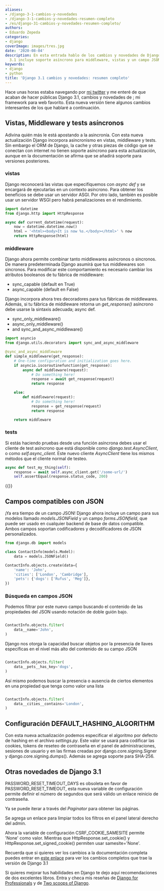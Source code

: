 ```yaml
---
aliases:
- /django-3-1-cambios-y-novedades
- /django-3-1-cambios-y-novedades-resumen-completo
- /es/django-31-cambios-y-novedades-resumen-completo/
authors:
- Eduardo Zepeda
categories:
- django
coverImage: images/tres.jpg
date: '2020-08-04'
description: En esta entrada hablo de los cambios y novedades de Django 3.1. Django
  3.1 incluye soporte asíncrono para middleware, vistas y un campo JSON
keywords:
- django
- python
title: 'Django 3.1 cambios y novedades: resumen completo'
---
```


Hace unas horas estaba navegando por [mi twitter](https://twitter.com/hello_wired#?) y me enteré de que acaban de hacer públicas Django 3.1, cambios y novedades de ; mi framework para web favorito. Esta nueva versión tiene algunos cambios interesantes de los que hablaré a continuación.

## Vistas, Middleware y tests asíncronos

Adivina quién más le está apostando a la asincronía. Con esta nueva actualización Django incorpora asincronismo en vistas, middleware y tests. Sin embargo el ORM de Django, la cache y otras piezas de código que se conectan con internet no tienen soporte asíncrono para esta actualización, aunque en la documentación se afirma que se añadirá soporte para versiones posteriores.

### vistas

Django reconocerá las vistas que especifiquemos con _async def_ y se encargará de ejecutarlas en un contexto asíncrono. Para obtener los beneficios se debe usar un servidor ASGI. Por otro lado, también es posible usar un servidor WSGI pero habrá penalizaciones en el rendimiento.

```python
import datetime
from django.http import HttpResponse

async def current_datetime(request):
    now = datetime.datetime.now()
    html = '<html><body>It is now %s.</body></html>' % now
    return HttpResponse(html)
```

### middleware

Django ahora permite combinar tanto middlewares asíncronos o sincronos. De manera predeterminada Django asumirá que tus middlewares son sincronos. Para modificar este comportamiento es necesario cambiar los atributos booleanos de tu fábrica de middleware:

- sync\_capable (default en True)
- async\_capable (default en False)

Django incorpora ahora tres decoradores para tus fábricas de middlewares. Además, si tu fábrica de middleware retorna un _get\_response()_ asíncrono debe usarse la sintaxis adecuada; async def.

- sync\_only\_middleware()
- async\_only\_middleware()
- and sync\_and\_async\_middleware()

```python
import asyncio
from django.utils.decorators import sync_and_async_middleware

@sync_and_async_middleware
def simple_middleware(get_response):
    # One-time configuration and initialization goes here.
    if asyncio.iscoroutinefunction(get_response):
        async def middleware(request):
            # Do something here!
            response = await get_response(request)
            return response

    else:
        def middleware(request):
            # Do something here!
            response = get_response(request)
            return response

    return middleware
```

### tests

Si estás haciendo pruebas desde una función asíncrona debes usar el cliente de test asíncrono que está disponible como _django.test.AsyncClient_, o como _self.async\_client._ Este nuevo cliente _AsyncClient_ tiene los mismos métodos que el cliente normal de testeo.

```python
async def test_my_thing(self):
    response = await self.async_client.get('/some-url/')
    self.assertEqual(response.status_code, 200)
```

{{<ad>}}

## Campos compatibles con JSON

¡Ya era tiempo de un campo JSON! Django ahora incluye un campo para sus modelos llamado _models.JSONField_ y un campo _forms.JSONfield_, que puede ser usado en cualquier backend de base de datos compatible. Ambos campos soportan codificadores y decodificadores de JSON personalizados.

```python
from django.db import models

class ContactInfo(models.Model):
    data = models.JSONField()

ContactInfo.objects.create(data={
    'name': 'John',
    'cities': ['London', 'Cambridge'],
    'pets': {'dogs': ['Rufus', 'Meg']},
})
```

### Búsqueda en campos JSON

Podemos filtrar por este nuevo campo buscando el contenido de las propiedades del JSON usando notación de doble guión bajo.

```python

ContactInfo.objects.filter(
    data__name='John',
)
```

Django nos otorga la capacidad buscar objetos por la presencia de llaves específicas en el nivel más alto del contenido de su campo JSON

```python

ContactInfo.objects.filter(
    data__pets__has_key='dogs',
)
```

Así mismo podemos buscar la presencia o ausencia de ciertos elementos en una propiedad que tenga como valor una lista

```python

ContactInfo.objects.filter(
    data__cities__contains='London',
)
```

## Configuración DEFAULT\_HASHING\_ALGORITHM

Con esta nueva actualización podemos especificar el algoritmo por defecto de hashing en el archivo _settings.py_. Este valor se usará para codificar las cookies, tokens de reseteo de contraseña en el panel de administraciones, sesiones de usuario y en las firmas creadas por django.core.signing.Signer y django.core.signing.dumps(). Además se agrega soporte para SHA-256.

## Otras novedades de Django 3.1

PASSWORD\_RESET\_TIMEOUT\_DAYS es obsoleta en favor de PASSWORD\_RESET\_TIMEOUT, esta nueva variable de configuración permite definir el número de segundos que será válido un enlace reinicio de contraseña.

Ya se puede iterar a través del _Paginator_ para obtener las páginas.

Se agrega un enlace para limpiar todos los filtros en el panel lateral derecho del admin.

Ahora la variable de configuración CSRF\_COOKIE\_SAMESITE permite 'None' como valor. Mientras que HttpResponse.set\_cookie() y HttpResponse.set\_signed\_cookie() permiten usar samesite='None'.

Recuerda que si quieres ver los cambios a la documentación completa puedes entrar en [este enlace](https://docs.djangoproject.com/en/3.1/releases/3.1/#whats-new-3-1#?) para ver los cambios completos que trae la versión de Django 3.1

Si quieres mejorar tus habilidades en Django te dejo aquí recomendaciones de dos excelentes libros. Entra y checa mis reseñas de [Django for Professionals](/es/django/resena-de-django-for-professionals/) y de [Two scoops of Django](/es/django/el-mejor-libro-de-django-resena-de-two-scoops-of-django/).